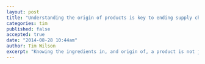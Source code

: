 ```yaml
---
layout: post
title: "Understanding the origin of products is key to ending supply chain scandals"
categories: tim
published: false
accepted: true
date: "2014-08-28 10:44am"
author: Tim Wilson
excerpt: "Knowing the ingredients in, and origin of, a product is not just ethically right, it makes business sense too"
---
```


